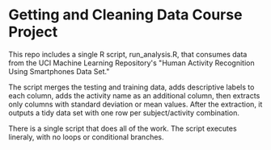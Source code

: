 Getting and Cleaning Data Course Project
===

This repo includes a single R script, run_analysis.R, that consumes data from the UCI Machine Learning Repository's "Human Activity Recognition Using Smartphones Data Set."

The script merges the testing and training data, adds descriptive labels to each column, adds the activity name as an additional column, then extracts only columns with standard deviation or mean values. After the extraction, it outputs a tidy data set with one row per subject/activity combination.

There is a single script that does all of the work. The script executes lineraly, with no loops or conditional branches.